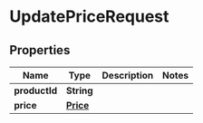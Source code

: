 

# UpdatePriceRequest


## Properties

| Name | Type | Description | Notes |
|------------ | ------------- | ------------- | -------------|
|**productId** | **String** |  |  |
|**price** | [**Price**](Price.md) |  |  |




